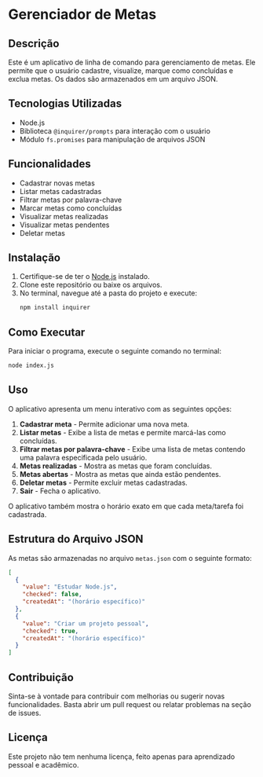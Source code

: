 # Gerenciador de Metas

## Descrição

Este é um aplicativo de linha de comando para gerenciamento de metas. Ele permite que o usuário cadastre, visualize, marque como concluídas e exclua metas. Os dados são armazenados em um arquivo JSON.

## Tecnologias Utilizadas

- Node.js
- Biblioteca `@inquirer/prompts` para interação com o usuário
- Módulo `fs.promises` para manipulação de arquivos JSON

## Funcionalidades

- Cadastrar novas metas
- Listar metas cadastradas
- Filtrar metas por palavra-chave
- Marcar metas como concluídas
- Visualizar metas realizadas
- Visualizar metas pendentes
- Deletar metas

## Instalação

1. Certifique-se de ter o [Node.js](https://nodejs.org/) instalado.
2. Clone este repositório ou baixe os arquivos.
3. No terminal, navegue até a pasta do projeto e execute:
   ```sh
   npm install inquirer
   ```

## Como Executar

Para iniciar o programa, execute o seguinte comando no terminal:

```sh
node index.js
```

## Uso

O aplicativo apresenta um menu interativo com as seguintes opções:

1. **Cadastrar meta** - Permite adicionar uma nova meta.
2. **Listar metas** - Exibe a lista de metas e permite marcá-las como concluídas.
3. **Filtrar metas por palavra-chave** - Exibe uma lista de metas contendo uma palavra especificada pelo usuário.
4. **Metas realizadas** - Mostra as metas que foram concluídas.
5. **Metas abertas** - Mostra as metas que ainda estão pendentes.
6. **Deletar metas** - Permite excluir metas cadastradas.
7. **Sair** - Fecha o aplicativo.

O aplicativo também mostra o horário exato em que cada meta/tarefa foi cadastrada.

## Estrutura do Arquivo JSON

As metas são armazenadas no arquivo `metas.json` com o seguinte formato:

```json
[
  {
    "value": "Estudar Node.js",
    "checked": false,
    "createdAt": "(horário específico)"
  },
  {
    "value": "Criar um projeto pessoal",
    "checked": true,
    "createdAt": "(horário específico)"
  }
]
```

## Contribuição

Sinta-se à vontade para contribuir com melhorias ou sugerir novas funcionalidades. Basta abrir um pull request ou relatar problemas na seção de issues.

## Licença

Este projeto não tem nenhuma licença, feito apenas para aprendizado pessoal e acadêmico.
